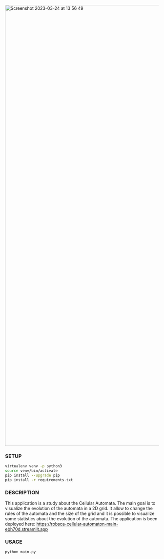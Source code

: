 <img width="1440" alt="Screenshot 2023-03-24 at 13 56 49" src="https://user-images.githubusercontent.com/66328669/227540932-92dc0847-6bdd-4f02-b12d-ca2cb1669795.png">

### SETUP

```bash
virtualenv venv -p python3
source venv/bin/activate
pip install --upgrade pip
pip install -r requirements.txt
```

### DESCRIPTION
This application is a study about the Cellular Automata.
The main goal is to visualize the evolution of the automata in a 2D grid.
It allow to change the rules of the automata and the size of the grid and it is possible to visualize some statistics about the evolution of the automata.
The application is been deployed here: https://robsca-cellular-automaton-main-ebh70d.streamlit.app

### USAGE
```bash
python main.py
```
